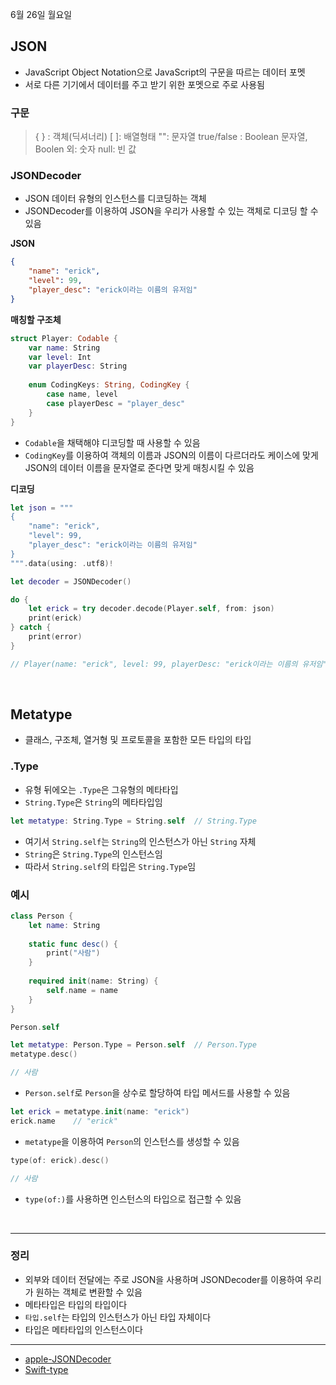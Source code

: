 6월 26일 월요일

## JSON
- JavaScript Object Notation으로 JavaScript의 구문을 따르는 데이터 포멧
- 서로 다른 기기에서 데이터를 주고 받기 위한 포멧으로 주로 사용됨

### 구문
> { } : 객체(딕셔너리)
> [ ]: 배열형태
> "": 문자열
> true/false : Boolean
> 문자열, Boolen 외: 숫자
> null: 빈 값

### JSONDecoder
- JSON 데이터 유형의 인스턴스를 디코딩하는 객체
- JSONDecoder를 이용하여 JSON을 우리가 사용할 수 있는 객체로 디코딩 할 수 있음

**JSON**
```json
{
    "name": "erick",
    "level": 99,
    "player_desc": "erick이라는 이름의 유저임"
}
```

**매칭할 구조체**
```swift
struct Player: Codable {
    var name: String
    var level: Int
    var playerDesc: String
    
    enum CodingKeys: String, CodingKey {
        case name, level
        case playerDesc = "player_desc"
    }
}
```
- `Codable`을 채택해야 디코딩할 때 사용할 수 있음
- `CodingKey`를 이용하여 객체의 이름과 JSON의 이름이 다르더라도 케이스에 맞게 JSON의 데이터 이름을 문자열로 준다면 맞게 매칭시킬 수 있음

**디코딩**
```swift
let json = """
{
    "name": "erick",
    "level": 99,
    "player_desc": "erick이라는 이름의 유저임"
}
""".data(using: .utf8)!

let decoder = JSONDecoder()

do {
    let erick = try decoder.decode(Player.self, from: json)
    print(erick)
} catch {
    print(error)
}

// Player(name: "erick", level: 99, playerDesc: "erick이라는 이름의 유저임")
```

</br>

## Metatype
- 클래스, 구조체, 열거형 및 프로토콜을 포함한 모든 타입의 타입

### .Type
- 유형 뒤에오는 `.Type`은 그유형의 메타타입
- `String.Type`은 `String`의 메타타입임

```swift
let metatype: String.Type = String.self  // String.Type
```
- 여기서 `String.self`는 `String`의 인스턴스가 아닌 `String` 자체
- `String`은 `String.Type`의 인스턴스임
- 따라서 `String.self`의 타입은 `String.Type`임

### 예시

```swift
class Person {
    let name: String
    
    static func desc() {
        print("사람")
    }
    
    required init(name: String) {
        self.name = name
    }
}

Person.self

let metatype: Person.Type = Person.self  // Person.Type
metatype.desc()  

// 사람
```
- `Person.self`로 `Person`을 상수로 할당하여 타입 메서드를 사용할 수 있음

```swift
let erick = metatype.init(name: "erick")
erick.name    // "erick"
```
- `metatype`을 이용하여 `Person`의 인스턴스를 생성할 수 있음

```swift
type(of: erick).desc()

// 사람
```
- `type(of:)`를 사용하면 인스턴스의 타입으로 접근할 수 있음

</br>

---
### 정리
- 외부와 데이터 전달에는 주로 JSON을 사용하며 JSONDecoder를 이용하여 우리가 원하는 객체로 변환할 수 있음
- 메타타입은 타입의 타입이다
- `타입.self`는 타입의 인스턴스가 아닌 타입 자체이다
- 타입은 메타타입의 인스턴스이다

---
- [apple-JSONDecoder](https://developer.apple.com/documentation/foundation/jsondecoder)
- [Swift-type](https://docs.swift.org/swift-book/documentation/the-swift-programming-language/types/#Metatype-Type)
